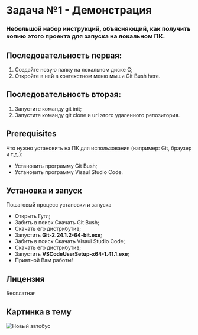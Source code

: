 # Задача №1 - Демонстрация

### Небольшой набор инструкций, объясняющий, как получить копию этого проекта для запуска на локальном ПК.

## Последовательность первая:
1. Создайте новую папку на локальном диске С; 
1. Откройте в ней в контекстном меню мыши Git Bush here.

## Последовательность вторая:

1. Запустите команду git init;
1. Запустите команду git clone и url этого удаленного репозитория.

## Prerequisites
Что нужно установить на ПК для использования (например: Git, браузер и т.д.):

* Установить программу Git Bush;
* Установить программу Visaul Studio Code.

## Установка и запуск

Пошаговый процесс установки и запуска

* Открыть Гугл;
* Забить в поиск Скачать Git Bush;
* Скачать его дистрибутив;
* Запустить **Git-2.24.1.2-64-bit.exe**;
* Забить в поиск Скачать Visaul Studio Code;
* Скачать его дистрибутив;
* Запустить **VSCodeUserSetup-x64-1.41.1.exe**;
* Приятной Вам работы!


## Лицензия

Бесплатная


## Картинка в тему

![Новый автобус](https://i0.wp.com/mirznaek.ucoz.com/_pu/11/19273739.jpg)



